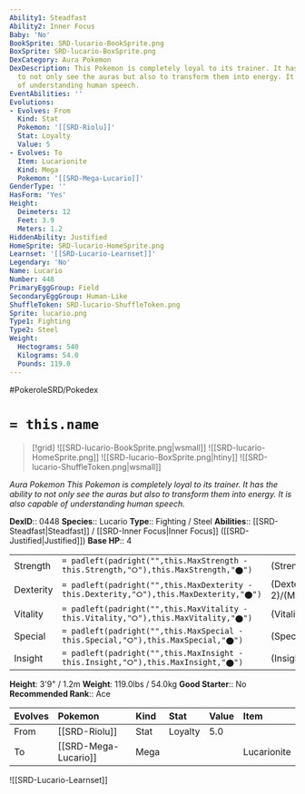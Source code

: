 ```yaml
---
Ability1: Steadfast
Ability2: Inner Focus
Baby: 'No'
BookSprite: SRD-lucario-BookSprite.png
BoxSprite: SRD-lucario-BoxSprite.png
DexCategory: Aura Pokemon
DexDescription: This Pokemon is completely loyal to its trainer. It has the ability
  to not only see the auras but also to transform them into energy. It is also capable
  of understanding human speech.
EventAbilities: ''
Evolutions:
- Evolves: From
  Kind: Stat
  Pokemon: '[[SRD-Riolu]]'
  Stat: Loyalty
  Value: 5
- Evolves: To
  Item: Lucarionite
  Kind: Mega
  Pokemon: '[[SRD-Mega-Lucario]]'
GenderType: ''
HasForm: 'Yes'
Height:
  Deimeters: 12
  Feet: 3.9
  Meters: 1.2
HiddenAbility: Justified
HomeSprite: SRD-lucario-HomeSprite.png
Learnset: '[[SRD-Lucario-Learnset]]'
Legendary: 'No'
Name: Lucario
Number: 448
PrimaryEggGroup: Field
SecondaryEggGroup: Human-Like
ShuffleToken: SRD-lucario-ShuffleToken.png
Sprite: lucario.png
Type1: Fighting
Type2: Steel
Weight:
  Hectograms: 540
  Kilograms: 54.0
  Pounds: 119.0
---
```


#PokeroleSRD/Pokedex

# `= this.name`

> [!grid]
> ![[SRD-lucario-BookSprite.png|wsmall]]
> ![[SRD-lucario-HomeSprite.png]]
> ![[SRD-lucario-BoxSprite.png|htiny]]
> ![[SRD-lucario-ShuffleToken.png|wsmall]]


*Aura Pokemon*
*This Pokemon is completely loyal to its trainer. It has the ability to not only see the auras but also to transform them into energy. It is also capable of understanding human speech.*

**DexID**:: 0448
**Species**:: Lucario
**Type**:: Fighting / Steel
**Abilities**:: [[SRD-Steadfast|Steadfast]] / [[SRD-Inner Focus|Inner Focus]] ([[SRD-Justified|Justified]])
**Base HP**:: 4

|           |                                                                                        |                                          |
| --------- | -------------------------------------------------------------------------------------- | ---------------------------------------- |
| Strength  | `= padleft(padright("",this.MaxStrength - this.Strength,"⭘"),this.MaxStrength,"⬤")`    | (Strength::3)/(MaxStrength::6)   |
| Dexterity | `= padleft(padright("",this.MaxDexterity - this.Dexterity,"⭘"),this.MaxDexterity,"⬤")` | (Dexterity:: 2)/(MaxDexterity::5) |
| Vitality  | `= padleft(padright("",this.MaxVitality - this.Vitality,"⭘"),this.MaxVitality,"⬤")`    | (Vitality::2)/(MaxVitality::5)   |
| Special   | `= padleft(padright("",this.MaxSpecial - this.Special,"⭘"),this.MaxSpecial,"⬤")`       | (Special::3)/(MaxSpecial::6)     |
| Insight   | `= padleft(padright("",this.MaxInsight - this.Insight,"⭘"),this.MaxInsight,"⬤")`       | (Insight::2)/(MaxInsight::5)     |

**Height**: 3'9" / 1.2m
**Weight**: 119.0lbs / 54.0kg
**Good Starter**:: No
**Recommended Rank**:: Ace

| Evolves   | Pokemon              | Kind   | Stat    | Value   | Item        |
|:----------|:---------------------|:-------|:--------|:--------|:------------|
| From      | [[SRD-Riolu]]        | Stat   | Loyalty | 5.0     |             |
| To        | [[SRD-Mega-Lucario]] | Mega   |         |         | Lucarionite |

![[SRD-Lucario-Learnset]]